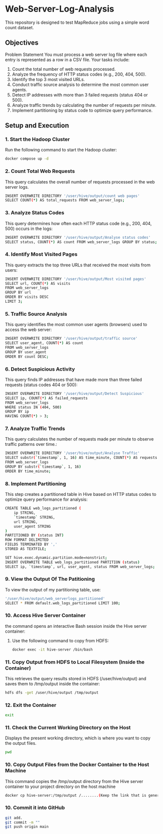 # Web-Server-Log-Analysis

This repository is designed to test MapReduce jobs using a simple word count dataset.

## Objectives
Problem Statement
You must process a web server log file where each entry is represented as a row in a CSV file. Your tasks include:

1. Count the total number of web requests processed.
2. Analyze the frequency of HTTP status codes (e.g., 200, 404, 500).
3. Identify the top 3 most visited URLs.
4. Conduct traffic source analysis to determine the most common user agents.
5. Detect IP addresses with more than 3 failed requests (status 404 or 500).
6. Analyze traffic trends by calculating the number of requests per minute.
7. Implement partitioning by status code to optimize query performance.

## Setup and Execution

### 1. **Start the Hadoop Cluster**

Run the following command to start the Hadoop cluster:

```bash
docker compose up -d
```

### 2. **Count Total Web Requests**
 This query calculates the overall number of requests processed in the web server logs.
```bash
INSERT OVERWRITE DIRECTORY '/user/hive/output/count web pages'
SELECT COUNT(*) AS total_requests FROM web_server_logs;
```

### 3. **Analyze Status Codes**

This query determines how often each HTTP status code (e.g., 200, 404, 500) occurs in the logs:

```bash
INSERT OVERWRITE DIRECTORY '/user/hive/output/Analyse status codes'
SELECT status, COUNT(*) AS count FROM web_server_logs GROUP BY status;
```

### 4. **Identify Most Visited Pages**

This query extracts the top three URLs that received the most visits from users:

```bash
INSERT OVERWRITE DIRECTORY '/user/hive/output/Most visited pages'
SELECT url, COUNT(*) AS visits 
FROM web_server_logs 
GROUP BY url 
ORDER BY visits DESC 
LIMIT 3;
```

### 5. **Traffic Source Analysis**

This query identifies the most common user agents (browsers) used to access the web server:

```bash
INSERT OVERWRITE DIRECTORY '/user/hive/output/traffic source'
SELECT user_agent, COUNT(*) AS count 
FROM web_server_logs 
GROUP BY user_agent 
ORDER BY count DESC;
```

### 6. **Detect Suspicious Activity**

This query finds IP addresses that have made more than three failed requests (status codes 404 or 500):

```bash
INSERT OVERWRITE DIRECTORY '/user/hive/output/Detect Suspicious'
SELECT ip, COUNT(*) AS failed_requests 
FROM web_server_logs  
WHERE status IN (404, 500) 
GROUP BY ip 
HAVING COUNT(*) > 3;
```

### 7. **Analyze Traffic Trends**

This query calculates the number of requests made per minute to observe traffic patterns over time.:

```bash
INSERT OVERWRITE DIRECTORY '/user/hive/output/Analyse Traffic'
SELECT substr(`timestamp`, 1, 16) AS time_minute, COUNT(*) AS requests 
FROM web_server_logs 
GROUP BY substr(`timestamp`, 1, 16) 
ORDER BY time_minute;
```

### 8. **Implement Partitioning**

This step creates a partitioned table in Hive based on HTTP status codes to optimize query performance for analysis:

```bash
CREATE TABLE web_logs_partitioned (
    ip STRING,
    `timestamp` STRING,
    url STRING,
    user_agent STRING
)
PARTITIONED BY (status INT)
ROW FORMAT DELIMITED
FIELDS TERMINATED BY ','
STORED AS TEXTFILE;

SET hive.exec.dynamic.partition.mode=nonstrict;
INSERT OVERWRITE TABLE web_logs_partitioned PARTITION (status)
SELECT ip, `timestamp`, url, user_agent, status FROM web_server_logs;

```

### 9. **View the Output Of The Patitioning**

To view the output of my partitioning table, use:

```bash
'/user/hive/output/web_serverlogs_partitioned'
SELECT * FROM default.web_logs_partitioned LIMIT 100;
```

### 10. **Access Hive Server Container**
the command opens an interactive Bash session inside the Hive server container:

1. Use the following command to copy from HDFS:
    ```bash
    docker exec -it hive-server /bin/bash
    ```
### 11. **Copy Output from HDFS to Local Filesystem (Inside the Container)**

This retrieves the query results stored in HDFS (/user/hive/output) and saves them to /tmp/output inside the container:

```bash
hdfs dfs -get /user/hive/output /tmp/output
```
### 12. **Exit the Container**
   ```bash
   exit
   ```
### 11. **Check the Current Working Directory on the Host**
Displays the present working directory, which is where you want to copy the output files.
```bash
pwd
```
### 10. **Copy Output Files from the Docker Container to the Host Machine**
This command copies the /tmp/output directory from the Hive server container to your project directory on the host machine

```bash
docker cp hive-server:/tmp/output /........(Keep the link that is generated after compiling pwd)

```
### 10. **Commit it into GitHub**


```bash
git add.
git commit -m ""
git push origin main
```

